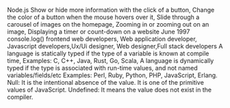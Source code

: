 Node.js
Show or hide more information with the click of a button, Change the color of a button when the mouse hovers over it, Slide through a carousel of images on the homepage, Zooming in or zooming out on an image, Displaying a timer or count-down on a website
June 1997
console.log()
frontend web developers, Web application developer, Javascript developers,Ux/Ui designer, Web designer,Full stack developers
A language is statically typed if the type of a variable is known at compile time, Examples: C, C++, Java, Rust, Go, Scala, A language is dynamically typed if the type is associated with run-time values, and not named variables/fields/etc Examples: Perl, Ruby, Python, PHP, JavaScript, Erlang.
Null: It is the intentional absence of the value. It is one of the primitive values of JavaScript. Undefined: It means the value does not exist in the compiler.
